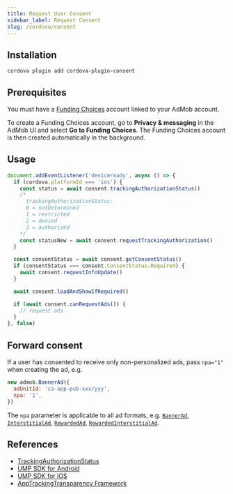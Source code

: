 ```yaml
---
title: Request User Consent
sidebar_label: Request Consent
slug: /cordova/consent
---
```


## Installation

```shell
cordova plugin add cordova-plugin-consent
```

## Prerequisites

You must have a [Funding Choices](https://support.google.com/fundingchoices/answer/9180084) account linked to your AdMob account.

To create a Funding Choices account, go to **Privacy & messaging** in the AdMob UI and select **Go to Funding Choices**. The Funding Choices account is then created automatically in the background.

## Usage

```js
document.addEventListener('deviceready', async () => {
  if (cordova.platformId === 'ios') {
    const status = await consent.trackingAuthorizationStatus()
    /*
      trackingAuthorizationStatus:
      0 = notDetermined
      1 = restricted
      2 = denied
      3 = authorized
    */
    const statusNew = await consent.requestTrackingAuthorization()
  }

  const consentStatus = await consent.getConsentStatus()
  if (consentStatus === consent.ConsentStatus.Required) {
    await consent.requestInfoUpdate()
  }

  await consent.loadAndShowIfRequired()

  if (await consent.canRequestAds()) {
    // request ads
  }
}, false)
```

## Forward consent

If a user has consented to receive only non-personalized ads, pass `npa="1"` when creating the ad, e.g.

```js {3}
new admob.BannerAd({
  adUnitId: 'ca-app-pub-xxx/yyy',
  npa: '1',
})
```

The `npa` parameter is applicable to all ad formats, e.g. [`BannerAd`](./api/classes/bannerad), [`InterstitialAd`](./api/classes/interstitialad), [`RewardedAd`](./api/classes/rewardedad), [`RewardedInterstitialAd`](./api/classes/rewardedinterstitialad).

## References

- [TrackingAuthorizationStatus](./api/enums/TrackingAuthorizationStatus.md)
- [UMP SDK for Android](https://developers.google.com/admob/ump/android/quick-start)
- [UMP SDK for iOS](https://developers.google.com/admob/ump/ios/quick-start)
- [AppTrackingTransparency Framework](https://developer.apple.com/documentation/apptrackingtransparency)
